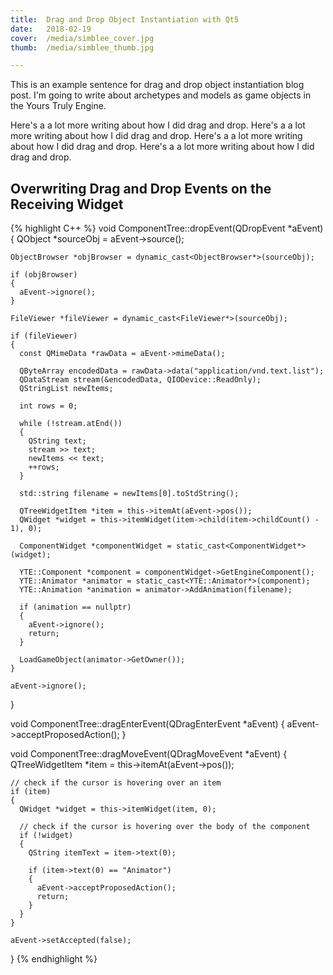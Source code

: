 ```yaml
---
title:  Drag and Drop Object Instantiation with Qt5
date:   2018-02-19
cover:  /media/simblee_cover.jpg
thumb:  /media/simblee_thumb.jpg

---
```


This is an example sentence for drag and drop object instantiation blog post.  I'm going to write about archetypes and models as game objects in the Yours Truly Engine.

<!--more-->

Here's a a lot more writing about how I did drag and drop. Here's a a lot more writing about how I did drag and drop. Here's a a lot more writing about how I did drag and drop. Here's a a lot more writing about how I did drag and drop.


## Overwriting Drag and Drop Events on the Receiving Widget

{% highlight C++ %}
void ComponentTree::dropEvent(QDropEvent *aEvent)
  {
    QObject *sourceObj = aEvent->source();

    ObjectBrowser *objBrowser = dynamic_cast<ObjectBrowser*>(sourceObj);

    if (objBrowser)
    {
      aEvent->ignore();
    }

    FileViewer *fileViewer = dynamic_cast<FileViewer*>(sourceObj);

    if (fileViewer)
    {
      const QMimeData *rawData = aEvent->mimeData();

      QByteArray encodedData = rawData->data("application/vnd.text.list");
      QDataStream stream(&encodedData, QIODevice::ReadOnly);
      QStringList newItems;

      int rows = 0;

      while (!stream.atEnd())
      {
        QString text;
        stream >> text;
        newItems << text;
        ++rows;
      }

      std::string filename = newItems[0].toStdString();

      QTreeWidgetItem *item = this->itemAt(aEvent->pos());
      QWidget *widget = this->itemWidget(item->child(item->childCount() - 1), 0);

      ComponentWidget *componentWidget = static_cast<ComponentWidget*>(widget);
      
      YTE::Component *component = componentWidget->GetEngineComponent();
      YTE::Animator *animator = static_cast<YTE::Animator*>(component);
      YTE::Animation *animation = animator->AddAnimation(filename);

      if (animation == nullptr)
      {
        aEvent->ignore();
        return;
      }

      LoadGameObject(animator->GetOwner());
    }

    aEvent->ignore();
  }

  void ComponentTree::dragEnterEvent(QDragEnterEvent *aEvent)
  {
    aEvent->acceptProposedAction();
  }

  void ComponentTree::dragMoveEvent(QDragMoveEvent *aEvent)
  {
    QTreeWidgetItem *item = this->itemAt(aEvent->pos());
    
    // check if the cursor is hovering over an item
    if (item)
    {
      QWidget *widget = this->itemWidget(item, 0);

      // check if the cursor is hovering over the body of the component
      if (!widget)
      {
        QString itemText = item->text(0);

        if (item->text(0) == "Animator")
        {
          aEvent->acceptProposedAction();
          return;
        }
      }
    }

    aEvent->setAccepted(false);
  }
{% endhighlight %}